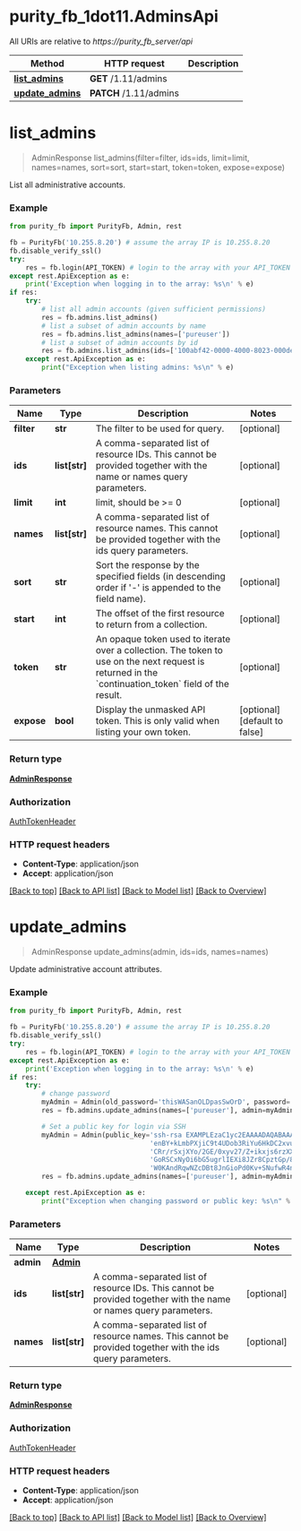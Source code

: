 # purity_fb_1dot11.AdminsApi

All URIs are relative to *https://purity_fb_server/api*

Method | HTTP request | Description
------------- | ------------- | -------------
[**list_admins**](AdminsApi.md#list_admins) | **GET** /1.11/admins | 
[**update_admins**](AdminsApi.md#update_admins) | **PATCH** /1.11/admins | 


# **list_admins**
> AdminResponse list_admins(filter=filter, ids=ids, limit=limit, names=names, sort=sort, start=start, token=token, expose=expose)



List all administrative accounts.

### Example 
```python
from purity_fb import PurityFb, Admin, rest

fb = PurityFb('10.255.8.20') # assume the array IP is 10.255.8.20
fb.disable_verify_ssl()
try:
    res = fb.login(API_TOKEN) # login to the array with your API_TOKEN
except rest.ApiException as e:
    print('Exception when logging in to the array: %s\n' % e)
if res:
    try:
        # list all admin accounts (given sufficient permissions)
        res = fb.admins.list_admins()
        # list a subset of admin accounts by name
        res = fb.admins.list_admins(names=['pureuser'])
        # list a subset of admin accounts by id
        res = fb.admins.list_admins(ids=['100abf42-0000-4000-8023-000det400090'])
    except rest.ApiException as e:
        print("Exception when listing admins: %s\n" % e)
```

### Parameters

Name | Type | Description  | Notes
------------- | ------------- | ------------- | -------------
 **filter** | **str**| The filter to be used for query. | [optional] 
 **ids** | **list[str]**| A comma-separated list of resource IDs. This cannot be provided together with the name or names query parameters. | [optional] 
 **limit** | **int**| limit, should be &gt;&#x3D; 0 | [optional] 
 **names** | **list[str]**| A comma-separated list of resource names. This cannot be provided together with the ids query parameters. | [optional] 
 **sort** | **str**| Sort the response by the specified fields (in descending order if &#39;-&#39; is appended to the field name). | [optional] 
 **start** | **int**| The offset of the first resource to return from a collection. | [optional] 
 **token** | **str**| An opaque token used to iterate over a collection. The token to use on the next request is returned in the &#x60;continuation_token&#x60; field of the result. | [optional] 
 **expose** | **bool**| Display the unmasked API token. This is only valid when listing your own token. | [optional] [default to false]

### Return type

[**AdminResponse**](AdminResponse.md)

### Authorization

[AuthTokenHeader](index.md#AuthTokenHeader)

### HTTP request headers

 - **Content-Type**: application/json
 - **Accept**: application/json

[[Back to top]](#) [[Back to API list]](index.md#endpoint-properties) [[Back to Model list]](index.md#documentation-for-models) [[Back to Overview]](index.md)

# **update_admins**
> AdminResponse update_admins(admin, ids=ids, names=names)



Update administrative account attributes.

### Example 
```python
from purity_fb import PurityFb, Admin, rest

fb = PurityFb('10.255.8.20') # assume the array IP is 10.255.8.20
fb.disable_verify_ssl()
try:
    res = fb.login(API_TOKEN) # login to the array with your API_TOKEN
except rest.ApiException as e:
    print('Exception when logging in to the array: %s\n' % e)
if res:
    try:
        # change password
        myAdmin = Admin(old_password='thisWASanOLDpasSwOrD', password='FAKEnewpaSsword')
        res = fb.admins.update_admins(names=['pureuser'], admin=myAdmin)

        # Set a public key for login via SSH
        myAdmin = Admin(public_key='ssh-rsa EXAMPLEzaC1yc2EAAAADAQABAAABAQDN1fshdvABLD/f2mkAUqkcUMKPsS+Os3omYFwe3G2Adxc'
                                   'enBY+kLmbPXjiC9t4UDob3RiYu6HkDC2xvu8yLhlQTtsjCac2BkePJa/OTxttwY5G6OyYqWjmSmX9D6GZ13'
                                   'CRr/rSxjXYo/2GE/0xyv27/Z+ikxjs6rzXXOhdxJ6hY1jD1D8+fHVxhr8+n6Zbod8and0rlgmarfRoRYlLh'
                                   'GoRSCxNyOi6bG5ugrlIEXi8JZr8CpztGp/8WTa82XCSClFJPteC/5vLvwPGxwOraZ/BJngBPbmeeloN5lBl'
                                   'W0KAndRqwNZcDBt8JnGioPd0Kv+SNufwR4nHCv8NgEXAMPLE')
        res = fb.admins.update_admins(names=['pureuser'], admin=myAdmin)

    except rest.ApiException as e:
        print("Exception when changing password or public key: %s\n" % e)
```

### Parameters

Name | Type | Description  | Notes
------------- | ------------- | ------------- | -------------
 **admin** | [**Admin**](Admin.md)|  | 
 **ids** | **list[str]**| A comma-separated list of resource IDs. This cannot be provided together with the name or names query parameters. | [optional] 
 **names** | **list[str]**| A comma-separated list of resource names. This cannot be provided together with the ids query parameters. | [optional] 

### Return type

[**AdminResponse**](AdminResponse.md)

### Authorization

[AuthTokenHeader](index.md#AuthTokenHeader)

### HTTP request headers

 - **Content-Type**: application/json
 - **Accept**: application/json

[[Back to top]](#) [[Back to API list]](index.md#endpoint-properties) [[Back to Model list]](index.md#documentation-for-models) [[Back to Overview]](index.md)

